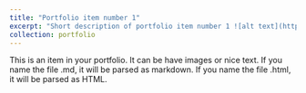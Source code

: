 ```yaml
---
title: "Portfolio item number 1"
excerpt: "Short description of portfolio item number 1 ![alt text](https://github.com/parratia/parratia.github.io/blob/master/images/warpPINN.gif)"
collection: portfolio
---
```


This is an item in your portfolio. It can be have images or nice text. If you name the file .md, it will be parsed as markdown. If you name the file .html, it will be parsed as HTML. 
